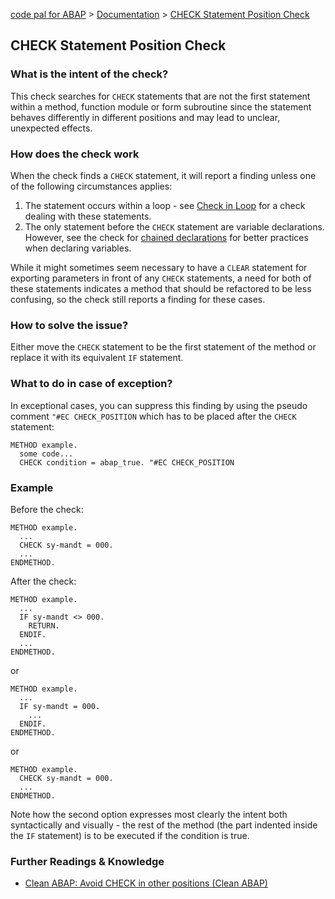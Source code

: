 [code pal for ABAP](../../README.md) > [Documentation](../check_documentation.md) > [CHECK Statement Position Check](check-statement-position.md)

## CHECK Statement Position Check

### What is the intent of the check?
This check searches for `CHECK` statements that are not the first statement within a method, function module or form subroutine since the statement behaves differently in different positions and may lead to unclear, unexpected effects.

### How does the check work

When the check finds a `CHECK` statement, it will report a finding unless one of the following circumstances applies:

1. The statement occurs within a loop - see [Check in Loop](check-in-loop.md) for a check dealing with these statements.
2. The only statement before the `CHECK` statement are variable declarations. However, see the check for [chained declarations](chain-declaration-usage.md) for better practices when declaring variables.

While it might sometimes seem necessary to have a `CLEAR` statement for exporting parameters in front of any `CHECK` statements, a need for both of these statements indicates a method that should be refactored to be less confusing, so the check still reports a finding for these cases.

### How to solve the issue?
Either move the `CHECK` statement to be the first statement of the method or replace it with its equivalent `IF` statement.

### What to do in case of exception?
In exceptional cases, you can suppress this finding by using the pseudo comment `"#EC CHECK_POSITION` which has to be placed after the `CHECK` statement:

```abap
METHOD example.
  some code...
  CHECK condition = abap_true. "#EC CHECK_POSITION
```

### Example
Before the check:
```abap
METHOD example.
  ...
  CHECK sy-mandt = 000.
  ...
ENDMETHOD.
```

After the check:
```abap
METHOD example.
  ...
  IF sy-mandt <> 000.
    RETURN.
  ENDIF.
  ...
ENDMETHOD.
```
or

```abap
METHOD example.
  ...
  IF sy-mandt = 000.
    ...
  ENDIF.
ENDMETHOD.
```
or

```abap
METHOD example.
  CHECK sy-mandt = 000.
  ...
ENDMETHOD.
``` 

Note how the second option expresses most clearly the intent both syntactically and visually - the rest of the method (the part indented inside the `IF` statement) is to be executed if the condition is true.
### Further Readings & Knowledge
- [Clean ABAP: Avoid CHECK in other positions (Clean ABAP)](https://github.com/SAP/styleguides/blob/main/clean-abap/CleanABAP.md#avoid-check-in-other-positions)
